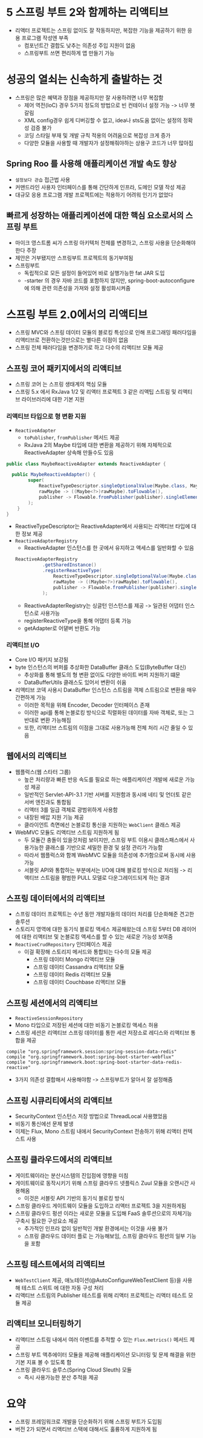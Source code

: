 # 5 스프링 부트 2와 함께하는 리액티브
- 리액터 프로젝트는 스프링 없이도 잘 작동하지만, 복잡한 기능을 제공하기 위한 응용 프로그램 작성엔 부족
  - 컴포넌트간 결합도 낮추는 의존성 주입 지원이 없음
  - 스프링부트 쓰면 편리하게 앱 만들기 가능

# 성공의 열쇠는 신속하게 출발하는 것
- 스프링은 많은 혜택과 장점을 제공하지만 잘 사용하려면 너무 복잡함
  - 제어 역전(IoC) 경우 5가지 정도의 방법으로 빈 컨테이너 설정 가능 -> 너무 헷갈림
  - XML config경우 쉽게 디버깅할 수 없고, idea나 sts도움 없이는 설정의 정확성 검증 불가
  - 코딩 스타일 부재 및 개발 규칙 적용의 어려움으로 복잡성 크게 증가
  - 다양한 모듈을 사용할 때 개발자가 설정해줘야하는 상용구 코드가 너무 많아짐

## Spring Roo 를 사용해 애플리케이션 개발 속도 향상
- `설정보다 관습` 접근법 사용
- 커맨드라인 사용자 인터페이스를 통해 간단하게 인프라, 도메인 모델 작성 제공
- 대규모 응용 프로그램 개발 프로젝트에는 적용하기 어려워 인기가 없었다

## 빠르게 성장하는 애플리케이션에 대한 핵심 요소로서의 스프링 부트
- 마이크 영스트롬 씨가 스프링 아키텍처 전체를 변경하고, 스프링 사용을 단순화해야 한다 주장
- 제안은 거부됐지만 스프링부트 프로젝트의 동기부여됨
- 스프링부트
  - 독립적으로 모든 설정이 들어있어 바로 실행가능한 fat JAR 도입
  - -starter 의 경우 자바 코드를 포함하지 않지만, spring-boot-autoconfigure에 의해 관련 의존성을 가져와 설정 활성화시켜줌

# 스프링 부트 2.0에서의 리액티브
- 스프링 MVC와 스프링 데이터 모듈의 블로킹 특성으로 인해 프로그래밍 패러다임을 리액티브로 전환하는것만으로는 별다른 이점이 없음
- 스프링 전체 패러다임을 변경하기로 하고 다수의 리액티브 모듈 제공

## 스프링 코어 패키지에서의 리액티브
- 스프링 코어 는 스프링 생태계의 핵심 모듈
- 스프링 5.x 에서 RxJava 1/2 및 리액터 프로젝트 3 같은 리액팁 스트림 및 리액티브 라이브러리에 대한 기본 지원

### 리액티브 타입으로 형 변환 지원
- `ReactiveAdapter`
  - `toPublisher`, `fromPublisher` 메서드 제공
  - RxJava 2의 Maybe 타입에 대한 변환을 제공하기 위해 자체적으로 ReactiveAdapter 상속해 만들수도 있음
```java
public class MaybeReactiveAdapter extends ReactiveAdapter {

  public MaybeReactiveAdapter() {
        super(
            ReactiveTypeDescriptor.singleOptionalValue(Maybe.class, Maybe::empty),
            rawMaybe -> ((Maybe<?>)rawMaybe).toFlowable(),
            publisher -> Flowable.fromPublisher(publisher).singleElement()
        );
    }
}
```
  - ReactiveTypeDescriptor는 ReactiveAdapter에서 사용되는 리액티브 타입에 대한 정보 제공
- `ReactiveAdapterRegistry` 
  - ReactiveAdapter 인스턴스를 한 곳에서 유지하고 액세스를 일반화할 수 있음
  ```java
  ReactiveAdapterRegistry
            .getSharedInstance()
            .registerReactiveType(
                ReactiveTypeDescriptor.singleOptionalValue(Maybe.class, Maybe::empty),
                rawMaybe -> ((Maybe<?>)rawMaybe).toFlowable(),
                publisher -> Flowable.fromPublisher(publisher).singleElement()
            );
  ```
  -  ReactiveAdapterRegistry는 싱글턴 인스턴스를 제공 -> 일관된 어댑터 인스턴스로 사용가능
  -  registerReactiveType을 통해 어댑터 등록 가능 
  -  getAdapter로 어댙버 반환도 가능

### 리액티브 I/O
- Core I/O 패키지 보강됨
- byte 인스턴스의 버퍼를 추상화한 DataBuffer 클래스 도입(ByteBuffer 대신)
  - 추상화를 통해 별도의 형 변환 없이도 다양한 바이트 버퍼 지원하기 떄문
  - DataBufferUtils 클래스도 있어서 변환이 쉬움
- 리액티브 코덱 사용시 DataBuffer 인스턴스 스트림을 객체 스트림으로 변환을 매우 간편하게 가능  
  - 이러한 목적을 위해 Encoder, Decoder 인터페이스 존재
  - 이러한 api를 통해 논블로킹 방식으로 직렬화된 데이터를 자바 객체로, 또는 그 반대로 변환 가능해짐
  - 또한, 리액티브 스트림의 이점을 그대로 사용가능해 전체 처리 시간 줄일 수 있음

## 웹에서의 리액티브
- 웹플럭스(웹 스타터 그룹)
  - 높은 처리량과 빠른 반응 속도를 필요로 하는 애플리케이션 개발에 새로운 가능성 제공
  - 일반적인 Servlet-API-3.1 기반 서버를 지원함과 동시에 네티 및 언더토 같은 서버 엔진과도 통합됨
  - 리액터 3를 일급 객체로 광범위하게 사용함
  - 내장된 배압 지원 기능 제공
  - 클라이언트 측면에선 논블로킹 통신을 지원하는 `WebClient` 클래스 제공
- WebMVC 모듈도 리액티브 스트림 지원하게 됨
  - 두 모듈간 충돌이 있을것처럼 보이지만, 스프링 부트 이용시 클래스패스에서 사용가능한 클래스를 기반으로 세밀한 환경 및 설정 관리가 가능함
  - 따라서 웹플럭스와 함께 WebMVC 모듈을 의존성에 추가함으로써 동시에 사용 가능
  - 서블릿 API와 통합하는 부분에서는 I/O에 대해 블로킹 방식으로 처리됨 -> 리액티브 스트림을 평범한 PULL 모델로 다운그레이드되게 하는 결과

## 스프링 데이터에서의 리액티브
- 스프링 데이터 프로젝트는 수년 동안 개발자들의 데이터 처리를 단순화해준 견고한 솔루션
- 스토리지 영역에 대한 동기식 블로킹 액세스 제공해왔는데 스프링 5부터 DB 레이어에 대한 리액티브 및 논블로킹 액세스를 할 수 있는 새로운 가능성 보여줌
- `ReactiveCrudRepository` 인터페이스 제공
  - 이걸 확장해 스토리지 메서드와 통합되는 다수의 모듈 제공
    - 스프링 데이터 Mongo 리액티브 모듈
    - 스프링 데이터 Cassandra 리액티브 모듈
    - 스프링 데이터 Redis 리액티브 모듈
    - 스프링 데이터 Couchbase 리액티브 모듈  
 
 ## 스프링 세션에서의 리액티브
 - `ReactiveSessionRepository`
  - Mono 타입으로 저장된 세션에 대한 비동기 논블로킹 액세스 허용 
 - 스프링 세션은 리액티브 스프링 데이터를 통한 세션 저장소로 레디스와 리액티브 통합을 제공
 ```
 compile "org.springframework.session:spring-session-data-redis"
 compile "org.springframework.boot:spring-boot-starter-webflux"
 compile "org.springframework.boot:spring-boot-starter-data-redis-reactive"
 ```
 - 3가지 의존성 결합해서 사용해야함 -> 스프링부트가 알아서 잘 설정해줌
 
 ## 스프링 시큐리티에서의 리액티브
- SecurityContext 인스턴스 저장 방법으로 ThreadLocal 사용했었음
- 비동기 통신에선 문제 발생
- 이제는 Flux, Mono 스트림 내에서 SecurityContext 전송하기 위해 리액터 컨텍스트 사용

## 스프링 클라우드에서의 리액티브
- 게이트웨이라는 분산시스템의 진입점에 영향을 미침
- 게이트웨이로 동작시키기 위해 스프링 클라우드 넷플릭스 Zuul 모듈을 오랜시간 사용해옴
  - 이것은 서블릿 API 기반의 동기식 블로킹 방식 
- 스프링 클라우드 게이트웨이 모듈을 도입하고 리액터 프로젝트 3을 지원하게됨
- 스프링 클라우드 펑션 이라는 새로운 모듈을 도입해 FaaS 솔루션으로의 자체기능 구축시 필요한 구성요소 제공
  - 추가적인 인프라 없이 일반적인 개발 환경에서는 이것을 사용 불가
  - 스프링 클라우드 데이터 플로 는 가능해보임, 스프링 클라우드 펑션의 일부 기능을 포함

## 스프링 테스트에서의 리액티브
- `WebTestClient` 제공, 애노테이션(@AutoConfigureWebTestClient 등)을 사용해 테스트 스위트 에 대한 자동 구성 처리
- 리액티브 스트림의 Publisher 테스트를 위해 리액터 프로젝트는 리액터 테스트 모듈 제공

## 리액티브 모니터링하기
- 리액티브 스트림 내에서 여러 이벤트를 추적할 수 있는 `Flux.metrics()` 메서드 제공
- 스프링 부트 액추에이터 모듈을 제공해 애플리케이션 모니터링 및 문제 해결을 위한 기본 지표 볼 수 있도록 함
- 스프링 클라우드 슬루스(Spring Cloud Sleuth) 모듈
  - 즉시 사용가능한 분산 추적을 제공

# 요약
- 스프링 프레임워크로 개발을 단순화하기 위해 스프링 부트가 도입됨
- 버전 2가 되면서 리액티브 스택에 대해서도 훌륭하게 지원하게 됨
